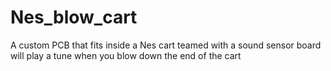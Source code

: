 Nes_blow_cart
=============

A custom PCB that fits inside a Nes cart teamed with a sound sensor board will play a tune when you blow down the end of the cart
